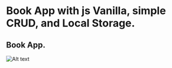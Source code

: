 
# Book App with js Vanilla, simple CRUD, and Local Storage.

## Book App.

![Alt text](book-app.png "book-app")
